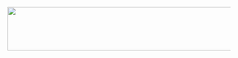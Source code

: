 <section id="header">
	<br>
	    <img width="600" height="100" src="https://wexfy.com/apex/re-logo-github-2.svg">
	<br>
</section>
